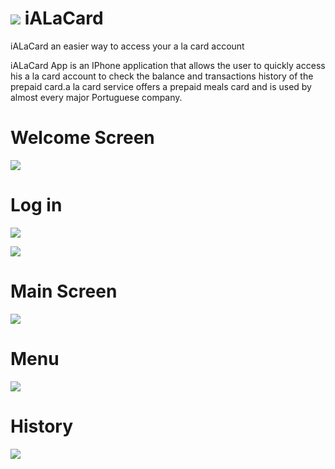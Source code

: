 ![](https://raw.github.com/rodolfotorres/iALaCard/master/botao_v1@2x.png) iALaCard
========

iALaCard an easier way to access your a la card account


iALaCard App is an IPhone application that allows the user to quickly access his a la card account to check the balance and transactions history of the prepaid card.a la card service offers a prepaid meals card and is used by almost every major Portuguese company.

Welcome Screen
========
![](https://raw.github.com/rodolfotorres/iALaCard/master/screenshots/welcome.PNG)

Log in
========
![](https://raw.github.com/rodolfotorres/iALaCard/master/screenshots/login.PNG)

![](https://raw.github.com/rodolfotorres/iALaCard/master/screenshots/acess.PNG)

Main Screen
========
![](https://raw.github.com/rodolfotorres/iALaCard/master/screenshots/firstscreen.PNG)

Menu
========
![](https://raw.github.com/rodolfotorres/iALaCard/master/screenshots/menu.PNG)

History
========
![](https://raw.github.com/rodolfotorres/iALaCard/master/screenshots/history.PNG)

